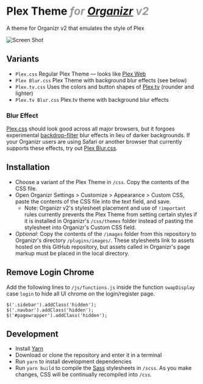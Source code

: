 # Plex Theme <i style=color:#999>for [Organizr](https://github.com/causefx/Organizr) v2</i>
A theme for Organizr v2 that emulates the style of Plex

![Screen Shot](https://raw.githubusercontent.com/Burry/organizr-v2-plex-theme/master/screenshot.jpg "Screen Shot")

## Variants

- `Plex.css` Regular Plex Theme — looks like [Plex Web](https://app.plex.tv/desktop)
- `Plex Blur.css` Plex Theme with background blur effects (see below)
- `Plex.tv.css` Uses the colors and button shapes of [Plex.tv](https://www.plex.tv) (rounder and lighter)
- `Plex.tv Blur.css` Plex.tv theme with background blur effects

### Blur Effect

[Plex.css](https://raw.githubusercontent.com/Burry/organizr-v2-plex-theme/master/css/Plex.css) should look good across all major browsers, but it forgoes experimental [backdrop-filter](https://developer.mozilla.org/en-US/docs/Web/CSS/backdrop-filter) blur effects in lieu of darker backgrounds. If your Organizr users are using Safari or another browser that currently supports these effects, try out [Plex Blur.css](https://raw.githubusercontent.com/Burry/organizr-v2-plex-theme/master/css/Plex%20Blur.css).

## Installation

- Choose a variant of the Plex Theme in `/css`. Copy the contents of the CSS file.
- Open Organizr Settings > Customize > Appearance > Custom CSS, paste the contents of the CSS file into the text field, and save.
    - Note: Organizr v2's stylesheet placement and use of `!important` rules currently prevents the Plex Theme from setting certain styles if it is installed in Organizr's `/css/themes` folder instead of pasting the stylesheet into Organizr's Custom CSS field.
- *Optional*: Copy the contents of the `/images` folder from this repository to Organizr's directory `/plugins/images/`. These stylesheets link to assets hosted on this GitHub repository, but assets called in Organizr's page markup must be placed in the local directory.

## Remove Login Chrome
Add the following lines to `/js/functions.js` inside the function `swapDisplay` case `login` to hide all UI chrome on the login/register page.

```
$('.sidebar').addClass('hidden');
$('.navbar').addClass('hidden');
$('#pagewrapper').addClass('hidden');
```

## Development

- Install [Yarn](https://yarnpkg.com/en/docs/install)
- Download or clone the repository and enter it in a terminal
- Run `yarn` to install development dependencies
- Run `yarn build` to compile the [Sass](https://sass-lang.com/documentation/file.SASS_REFERENCE.html) stylesheets in `/scss`. As you make changes, CSS will be continually recompiled into `/css`.
